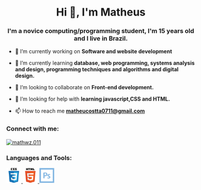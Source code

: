 <h1 align="center">Hi 👋, I'm Matheus</h1>
<h3 align="center">I'm a novice computing/programming student, I'm 15 years old and I live in Brazil.</h3>

- 🔭 I’m currently working on **Software and website development**

- 🌱 I’m currently learning **database, web programming, systems analysis and design, programming techniques and algorithms and digital design.**

- 👯 I’m looking to collaborate on **Front-end development.**

- 🤝 I’m looking for help with **learning javascript,CSS and HTML.**

- 📫 How to reach me **matheucostta0711@gmail.com**

<h3 align="left">Connect with me:</h3>
<p align="left">
<a href="https://instagram.com/mathwz.011" target="blank"><img align="center" src="https://raw.githubusercontent.com/rahuldkjain/github-profile-readme-generator/master/src/images/icons/Social/instagram.svg" alt="mathwz.011" height="30" width="40" /></a>
</p>

<h3 align="left">Languages and Tools:</h3>
<p align="left"> <a href="https://www.w3schools.com/css/" target="_blank" rel="noreferrer"> <img src="https://raw.githubusercontent.com/devicons/devicon/master/icons/css3/css3-original-wordmark.svg" alt="css3" width="40" height="40"/> </a> <a href="https://www.w3.org/html/" target="_blank" rel="noreferrer"> <img src="https://raw.githubusercontent.com/devicons/devicon/master/icons/html5/html5-original-wordmark.svg" alt="html5" width="40" height="40"/> </a> <a href="https://www.photoshop.com/en" target="_blank" rel="noreferrer"> <img src="https://raw.githubusercontent.com/devicons/devicon/master/icons/photoshop/photoshop-line.svg" alt="photoshop" width="40" height="40"/> </a> </p>
